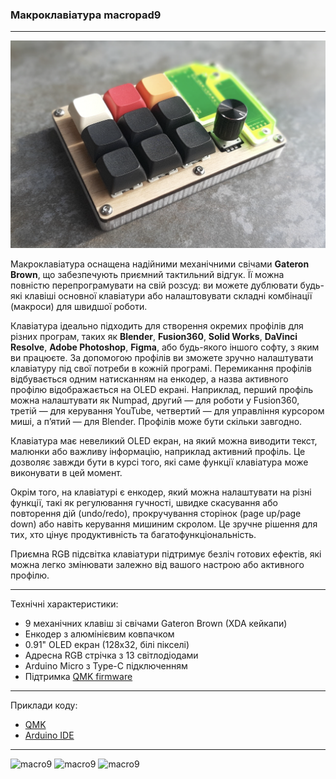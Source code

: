 ### Макроклавіатура macropad9

---

![macro9](macro9_01.png)

Макроклавіатура оснащена надійними механічними свічами **Gateron Brown**, що забезпечують приємний тактильний відгук. Її можна повністю перепрограмувати на свій розсуд: ви можете дублювати будь-які клавіші основної клавіатури або налаштовувати складні комбінації (макроси) для швидшої роботи.

Клавіатура ідеально підходить для створення окремих профілів для різних програм, таких як **Blender**, **Fusion360**, **Solid Works**, **DaVinci Resolve**, **Adobe Photoshop**, **Figma**, або будь-якого іншого софту, з яким ви працюєте. За допомогою профілів ви зможете зручно налаштувати клавіатуру під свої потреби в кожній програмі. Перемикання профілів відбувається одним натисканням на енкодер, а назва активного профілю відображається на OLED екрані. Наприклад, перший профіль можна налаштувати як Numpad, другий — для роботи у Fusion360, третій — для керування YouTube, четвертий — для управління курсором миші, а п’ятий — для Blender. Профілів може бути скільки завгодно.

Клавіатура має невеликий OLED екран, на який можна виводити текст, малюнки або важливу інформацію, наприклад активний профіль. Це дозволяє завжди бути в курсі того, які саме функції клавіатура може виконувати в цей момент.

Окрім того, на клавіатурі є енкодер, який можна налаштувати на різні функції, такі як регулювання гучності, швидке скасування або повторення дій (undo/redo), прокручування сторінок (page up/page down) або навіть керування мишиним скролом. Це зручне рішення для тих, хто цінує продуктивність та багатофункціональність.

Приємна RGB підсвітка клавіатури підтримує безліч готових ефектів, які можна легко змінювати залежно від вашого настрою або активного профілю.

---

Технічні характеристики:

* 9 механічних клавіш зі свічами Gateron Brown (XDA кейкапи)
* Енкодер з алюмінієвим ковпачком
* 0.91" OLED екран (128x32, білі пікселі)
* Адресна RGB стрічка з 13 світлодіодами
* Arduino Micro з Type-C підключенням
* Підтримка [QMK firmware](https://qmk.fm)

---

Приклади коду:

* [QMK](https://github.com/one-quaker/qmacropad9)
* [Arduino IDE](https://github.com/one-quaker/macropad9)

---

![macro9](macro9_02.png)
![macro9](macro9_03.png)
![macro9](macro9_04.png)
